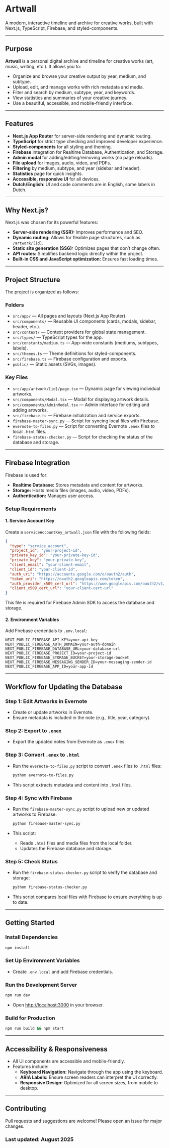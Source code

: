 # Artwall

A modern, interactive timeline and archive for creative works, built with Next.js, TypeScript, Firebase, and styled-components.

---

## Purpose

**Artwall** is a personal digital archive and timeline for creative works (art, music, writing, etc.). It allows you to:

- Organize and browse your creative output by year, medium, and subtype.
- Upload, edit, and manage works with rich metadata and media.
- Filter and search by medium, subtype, year, and keywords.
- View statistics and summaries of your creative journey.
- Use a beautiful, accessible, and mobile-friendly interface.

---

## Features

- **Next.js App Router** for server-side rendering and dynamic routing.
- **TypeScript** for strict type checking and improved developer experience.
- **Styled-components** for all styling and theming.
- **Firebase** integration for Realtime Database, Authentication, and Storage.
- **Admin modal** for adding/editing/removing works (no page reloads).
- **File upload** for images, audio, video, and PDFs.
- **Filtering** by medium, subtype, and year (sidebar and header).
- **Statistics** page for quick insights.
- **Accessible, responsive UI** for all devices.
- **Dutch/English**: UI and code comments are in English, some labels in Dutch.

---

## Why Next.js?

Next.js was chosen for its powerful features:

- **Server-side rendering (SSR):** Improves performance and SEO.
- **Dynamic routing:** Allows for flexible page structures, such as `/artwork/[id]`.
- **Static site generation (SSG):** Optimizes pages that don’t change often.
- **API routes:** Simplifies backend logic directly within the project.
- **Built-in CSS and JavaScript optimization:** Ensures fast loading times.

---

## Project Structure

The project is organized as follows:

### **Folders**

- `src/app/` — All pages and layouts (Next.js App Router).
- `src/components/` — Reusable UI components (cards, modals, sidebar, header, etc.).
- `src/context/` — Context providers for global state management.
- `src/types/` — TypeScript types for the app.
- `src/constants/medium.ts` — App-wide constants (mediums, subtypes, labels).
- `src/themes.ts` — Theme definitions for styled-components.
- `src/firebase.ts` — Firebase configuration and exports.
- `public/` — Static assets (SVGs, images).

### **Key Files**

- `src/app/artwork/[id]/page.tsx` — Dynamic page for viewing individual artworks.
- `src/components/Modal.tsx` — Modal for displaying artwork details.
- `src/components/AdminModal.tsx` — Admin interface for editing and adding artworks.
- `src/firebase.ts` — Firebase initialization and service exports.
- `firebase-master-sync.py` — Script for syncing local files with Firebase.
- `evernote-to-files.py` — Script for converting Evernote `.enex` files to local `.html` files.
- `firebase-status-checker.py` — Script for checking the status of the database and storage.

---

## Firebase Integration

Firebase is used for:

- **Realtime Database:** Stores metadata and content for artworks.
- **Storage:** Hosts media files (images, audio, video, PDFs).
- **Authentication:** Manages user access.

### **Setup Requirements**

#### **1. Service Account Key**

Create a `serviceAccountKey_artwall.json` file with the following fields:

```json
{
  "type": "service_account",
  "project_id": "your-project-id",
  "private_key_id": "your-private-key-id",
  "private_key": "your-private-key",
  "client_email": "your-client-email",
  "client_id": "your-client-id",
  "auth_uri": "https://accounts.google.com/o/oauth2/auth",
  "token_uri": "https://oauth2.googleapis.com/token",
  "auth_provider_x509_cert_url": "https://www.googleapis.com/oauth2/v1/certs",
  "client_x509_cert_url": "your-client-cert-url"
}
```

This file is required for Firebase Admin SDK to access the database and storage.

#### **2. Environment Variables**

Add Firebase credentials to `.env.local`:

```env
NEXT_PUBLIC_FIREBASE_API_KEY=your-api-key
NEXT_PUBLIC_FIREBASE_AUTH_DOMAIN=your-auth-domain
NEXT_PUBLIC_FIREBASE_DATABASE_URL=your-database-url
NEXT_PUBLIC_FIREBASE_PROJECT_ID=your-project-id
NEXT_PUBLIC_FIREBASE_STORAGE_BUCKET=your-storage-bucket
NEXT_PUBLIC_FIREBASE_MESSAGING_SENDER_ID=your-messaging-sender-id
NEXT_PUBLIC_FIREBASE_APP_ID=your-app-id
```

---

## Workflow for Updating the Database

### **Step 1: Edit Artworks in Evernote**

- Create or update artworks in Evernote.
- Ensure metadata is included in the note (e.g., title, year, category).

### **Step 2: Export to `.enex`**

- Export the updated notes from Evernote as `.enex` files.

### **Step 3: Convert `.enex` to `.html`**

- Run the `evernote-to-files.py` script to convert `.enex` files to `.html` files:

  ```bash
  python evernote-to-files.py
  ```

- This script extracts metadata and content into `.html` files.

### **Step 4: Sync with Firebase**

- Run the `firebase-master-sync.py` script to upload new or updated artworks to Firebase:

  ```bash
  python firebase-master-sync.py
  ```

- This script:
  - Reads `.html` files and media files from the local folder.
  - Updates the Firebase database and storage.

### **Step 5: Check Status**

- Run the `firebase-status-checker.py` script to verify the database and storage:

  ```bash
  python firebase-status-checker.py
  ```

- This script compares local files with Firebase to ensure everything is up to date.

---

## Getting Started

### **Install Dependencies**

```bash
npm install
```

### **Set Up Environment Variables**

- Create `.env.local` and add Firebase credentials.

### **Run the Development Server**

```bash
npm run dev
```

- Open [http://localhost:3000](http://localhost:3000) in your browser.

### **Build for Production**

```bash
npm run build && npm start
```

---

## Accessibility & Responsiveness

- All UI components are accessible and mobile-friendly.
- Features include:
  - **Keyboard Navigation:** Navigate through the app using the keyboard.
  - **ARIA Labels:** Ensure screen readers can interpret the UI correctly.
  - **Responsive Design:** Optimized for all screen sizes, from mobile to desktop.

---

## Contributing

Pull requests and suggestions are welcome! Please open an issue for major changes.

### Last updated: August 2025